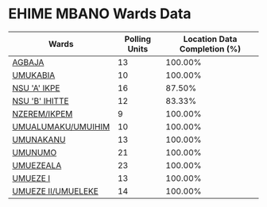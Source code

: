 
# EHIME MBANO Wards Data

| Wards | Polling Units | Location Data Completion (%) |
| ---- | ----- | ------- |
| [AGBAJA](./wards/3373-agbaja) | 13 | 100.00% |
| [UMUKABIA](./wards/3374-umukabia) | 10 | 100.00% |
| [NSU 'A' IKPE](./wards/3375-nsu-'a'-ikpe) | 16 | 87.50% |
| [NSU 'B' IHITTE](./wards/3376-nsu-'b'-ihitte) | 12 | 83.33% |
| [NZEREM/IKPEM](./wards/3377-nzerem/ikpem) | 9 | 100.00% |
| [UMUALUMAKU/UMUIHIM](./wards/3378-umualumaku/umuihim) | 10 | 100.00% |
| [UMUNAKANU](./wards/3379-umunakanu) | 13 | 100.00% |
| [UMUNUMO](./wards/3380-umunumo) | 21 | 100.00% |
| [UMUEZEALA](./wards/3381-umuezeala) | 23 | 100.00% |
| [UMUEZE I](./wards/3382-umueze-i) | 13 | 100.00% |
| [UMUEZE II/UMUELEKE](./wards/3383-umueze-ii/umueleke) | 14 | 100.00% |




